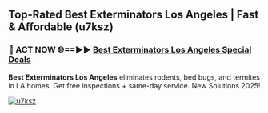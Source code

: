 ## Top-Rated Best Exterminators Los Angeles | Fast & Affordable (u7ksz)

<h3>🐜 ACT NOW 🌐==►► <a href="https://tinyurl.com/2dysvsjj" rel="nofollow">Best Exterminators Los Angeles Special Deals</a></h3>

**Best Exterminators Los Angeles** eliminates rodents, bed bugs, and termites in LA homes. Get free inspections + same-day service. New Solutions 2025!

[![u7ksz](https://i.imgur.com/JCYaghj.jpeg)](https://tinyurl.com/2dysvsjj)